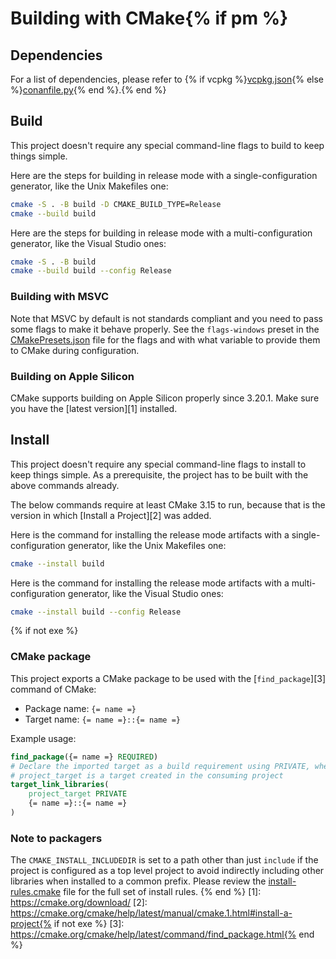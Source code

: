# Building with CMake{% if pm %}

## Dependencies

For a list of dependencies, please refer to {% if vcpkg %}[vcpkg.json](vcpkg.json){% else %}[conanfile.py](conanfile.py){% end %}.{% end %}

## Build

This project doesn't require any special command-line flags to build to keep
things simple.

Here are the steps for building in release mode with a single-configuration
generator, like the Unix Makefiles one:

```sh
cmake -S . -B build -D CMAKE_BUILD_TYPE=Release
cmake --build build
```

Here are the steps for building in release mode with a multi-configuration
generator, like the Visual Studio ones:

```sh
cmake -S . -B build
cmake --build build --config Release
```

### Building with MSVC

Note that MSVC by default is not standards compliant and you need to pass some
flags to make it behave properly. See the `flags-windows` preset in the
[CMakePresets.json](CMakePresets.json) file for the flags and with what
variable to provide them to CMake during configuration.

### Building on Apple Silicon

CMake supports building on Apple Silicon properly since 3.20.1. Make sure you
have the [latest version][1] installed.

## Install

This project doesn't require any special command-line flags to install to keep
things simple. As a prerequisite, the project has to be built with the above
commands already.

The below commands require at least CMake 3.15 to run, because that is the
version in which [Install a Project][2] was added.

Here is the command for installing the release mode artifacts with a
single-configuration generator, like the Unix Makefiles one:

```sh
cmake --install build
```

Here is the command for installing the release mode artifacts with a
multi-configuration generator, like the Visual Studio ones:

```sh
cmake --install build --config Release
```
{% if not exe %}
### CMake package

This project exports a CMake package to be used with the [`find_package`][3]
command of CMake:

* Package name: `{= name =}`
* Target name: `{= name =}::{= name =}`

Example usage:

```cmake
find_package({= name =} REQUIRED)
# Declare the imported target as a build requirement using PRIVATE, where
# project_target is a target created in the consuming project
target_link_libraries(
    project_target PRIVATE
    {= name =}::{= name =}
)
```

### Note to packagers

The `CMAKE_INSTALL_INCLUDEDIR` is set to a path other than just `include` if
the project is configured as a top level project to avoid indirectly including
other libraries when installed to a common prefix. Please review the
[install-rules.cmake](cmake/install-rules.cmake) file for the full set of
install rules.
{% end %}
[1]: https://cmake.org/download/
[2]: https://cmake.org/cmake/help/latest/manual/cmake.1.html#install-a-project{% if not exe %}
[3]: https://cmake.org/cmake/help/latest/command/find_package.html{% end %}
